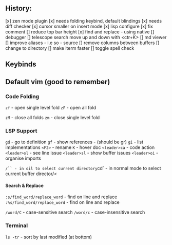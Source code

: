 ## History:

[x] zen mode plugin
[x] needs folding keybind, default blindings
[x] needs diff checker
[x] cursor smaller on insert mode
[x] lisp configure
[x] fix comment
[] reduce top bar height
[x] find and replace - using native
[] debugger
[] telescope search move up and down with <ctr+K>
[] md viewer
[] improve aliases - i.e so - source
[] remove columns between buffers
[] change to directory
[] make iterm faster
[] toggle spell check

## Keybinds

## Default vim (good to remember)

### Code Folding

`zf` - open single level fold
`zF` - open all fold

`zM` - close all folds
`zm` - close single level fold

### LSP Support

`gd` - go to definition
`gf` - show references - (should be gr)
`gi` - list implementations
`<F2>` - rename
`K` - hover doc
`<leader>ca` - code action
`<leader>sl` - see line issue
`<leader>sl` - show buffer issues
`<leader>oi` - organise imports

` /`` - in oil to select current directory
 `cd` - in normal mode to select current buffer director/<

#### Search & Replace

`:s/find_word/replace_word` - find on line and replace
`:%s/find_word/replace_word` - find on line and replace

`/word/C` - case-sensitive search
`/word/c` - case-insensitive search


### Terminal
`ls -tr` - sort by last modified (at bottom)